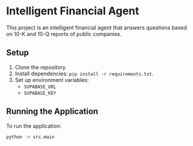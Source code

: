 # Intelligent Financial Agent

This project is an intelligent financial agent that answers questions based on 10-K and 10-Q reports of public companies.

## Setup

1. Clone the repository.
2. Install dependencies: `pip install -r requirements.txt`.
3. Set up environment variables:
    - `SUPABASE_URL`
    - `SUPABASE_KEY`

## Running the Application

To run the application:

```bash
python -m src.main